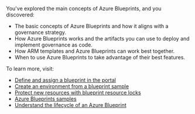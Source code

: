 You've explored the main concepts of Azure Blueprints, and you discovered:

* The basic concepts of Azure Blueprints and how it aligns with a governance strategy.
* How Azure Blueprints works and the artifacts you can use to deploy and implement governance as code.
* How ARM templates and Azure Blueprints can work best together.
* When to use Azure Blueprints to take advantage of their best features.

To learn more, visit:

- [Define and assign a blueprint in the portal](/azure/governance/blueprints/create-blueprint-portal)
- [Create an environment from a blueprint sample](/azure/governance/blueprints/tutorials/create-from-sample)
- [Protect new resources with blueprint resource locks](/azure/governance/blueprints/tutorials/protect-new-resources)
- [Azure Blueprints samples](/azure/governance/blueprints/samples/)
- [Understand the lifecycle of an Azure Blueprint](/azure/governance/blueprints/concepts/lifecycle)
